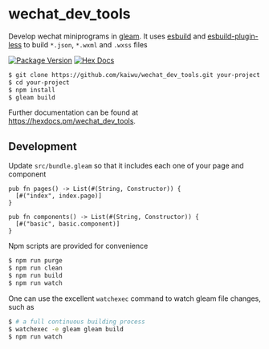 # wechat_dev_tools

Develop wechat miniprograms in [gleam](https://gleam.run).
It uses [esbuild]() and [esbuild-plugin-less]() to build `*.json`, `*.wxml` and `.wxss` files

[![Package Version](https://img.shields.io/hexpm/v/wechat_dev_tools)](https://hex.pm/packages/wechat_dev_tools)
[![Hex Docs](https://img.shields.io/badge/hex-docs-ffaff3)](https://hexdocs.pm/wechat_dev_tools/)

```sh
$ git clone https://github.com/kaiwu/wechat_dev_tools.git your-project
$ cd your-project
$ npm install
$ gleam build
```
Further documentation can be found at <https://hexdocs.pm/wechat_dev_tools>.

## Development

Update `src/bundle.gleam` so that it includes each one of your page and component

```gleam
pub fn pages() -> List(#(String, Constructor)) {
  [#("index", index.page)]
}

pub fn components() -> List(#(String, Constructor)) {
  [#("basic", basic.component)]
}
```

Npm scripts are provided for convenience

```sh
$ npm run purge
$ npm run clean
$ npm run build
$ npm run watch
```

One can use the excellent `watchexec` command to watch gleam file changes, such as

```sh
$ # a full continuous building process
$ watchexec -e gleam gleam build
$ npm run watch
```
